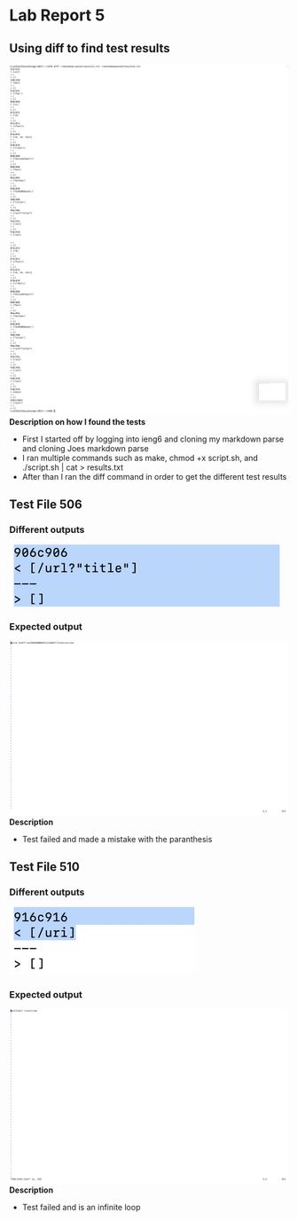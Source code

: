 # Lab Report 5
## Using diff to find test results
![Image](Right1.png) 
![Image](Right2.png) 
**Description on how I found the tests** 
- First I started off by logging into ieng6 and cloning my markdown parse and cloning Joes markdown parse
- I ran multiple commands such as make, chmod +x script.sh, and ./script.sh | cat > results.txt
- After than I ran the diff command in order to get the different test results

## Test File 506
### Different outputs
![Image](T.png) 
### Expected output
![Image](Realexpected.png) 
**Description** 
- Test failed and made a mistake with the paranthesis

## Test File 510
### Different outputs
![Image](T1.png) 
### Expected output
![Image](Realexpected1.png) 
**Description** 
- Test failed and is an infinite loop
